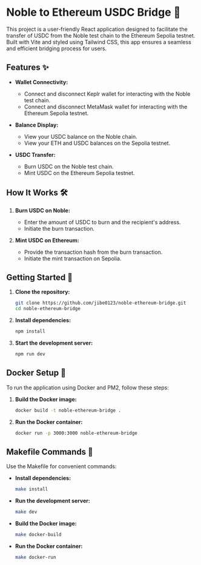 # Noble to Ethereum USDC Bridge 🌉

This project is a user-friendly React application designed to facilitate the transfer of USDC from the Noble test chain to the Ethereum Sepolia testnet. Built with Vite and styled using Tailwind CSS, this app ensures a seamless and efficient bridging process for users.

## Features ✨

- **Wallet Connectivity:**
   - Connect and disconnect Keplr wallet for interacting with the Noble test chain.
   - Connect and disconnect MetaMask wallet for interacting with the Ethereum Sepolia testnet.

- **Balance Display:**
   - View your USDC balance on the Noble chain.
   - View your ETH and USDC balances on the Sepolia testnet.

- **USDC Transfer:**
   - Burn USDC on the Noble test chain.
   - Mint USDC on the Ethereum Sepolia testnet.

## How It Works 🛠️

1. **Burn USDC on Noble:**
   - Enter the amount of USDC to burn and the recipient's address.
   - Initiate the burn transaction.

2. **Mint USDC on Ethereum:**
   - Provide the transaction hash from the burn transaction.
   - Initiate the mint transaction on Sepolia.

## Getting Started 🚀

1. **Clone the repository:**
   ```bash
   git clone https://github.com/jibe0123/noble-ethereum-bridge.git
   cd noble-ethereum-bridge
   ```

2. **Install dependencies:**
   ```bash
   npm install
   ```

3. **Start the development server:**
   ```bash
   npm run dev
   ```

## Docker Setup 🐳

To run the application using Docker and PM2, follow these steps:

1. **Build the Docker image:**
   ```bash
   docker build -t noble-ethereum-bridge .
   ```

2. **Run the Docker container:**
   ```bash
   docker run -p 3000:3000 noble-ethereum-bridge
   ```

## Makefile Commands 📜

Use the Makefile for convenient commands:

- **Install dependencies:**
  ```bash
  make install
  ```

- **Run the development server:**
  ```bash
  make dev
  ```

- **Build the Docker image:**
  ```bash
  make docker-build
  ```

- **Run the Docker container:**
  ```bash
  make docker-run
  ```